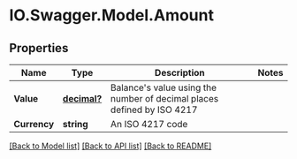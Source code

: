 # IO.Swagger.Model.Amount
## Properties

Name | Type | Description | Notes
------------ | ------------- | ------------- | -------------
**Value** | [**decimal?**](BigDecimal.md) | Balance&#x27;s value using the number of decimal places defined by ISO 4217 | 
**Currency** | **string** | An ISO 4217 code | 

[[Back to Model list]](../README.md#documentation-for-models) [[Back to API list]](../README.md#documentation-for-api-endpoints) [[Back to README]](../README.md)

